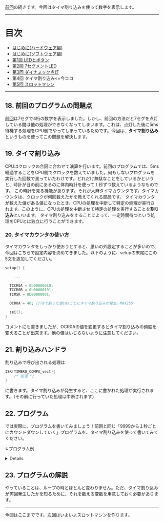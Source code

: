 [前回](https://github.com/TitechMeister/Device-ATtiny2313_Board/tree/main/docs/day3/)の続きです。今回はタイマ割り込みを使って数字を表示します。

---

# 目次

* [はじめに(ハードウェア編)](https://github.com/TitechMeister/Device-ATtiny2313_Board/tree/main/docs/day0.0)
* [はじめに(ソフトウェア編)](https://github.com/TitechMeister/Device-ATtiny2313_Board/tree/main/docs/day0.5)
* [第1回 LEDとボタン](https://github.com/TitechMeister/Device-ATtiny2313_Board/tree/main/docs/day1/)
* [第2回 7セグメントLED](https://github.com/TitechMeister/Device-ATtiny2313_Board/tree/main/docs/day2/)
* [第3回 ダイナミック点灯](https://github.com/TitechMeister/Device-ATtiny2313_Board/tree/main/docs/day3/)
* 第4回 タイマ割り込み<=今ココ
* [第5回 スロットマシン](https://github.com/TitechMeister/Device-ATtiny2313_Board/tree/main/docs/day5/)

---

## 18. 前回のプログラムの問題点

[前回](https://github.com/TitechMeister/Device-ATtiny2313_Board/tree/main/docs/day3/)は7セグで4桁の数字を表示しました。しかし、前回の方法だと7セグを点灯している間は他の処理ができなくなってしまいます。これは、点灯した後に5ms待機する処理をCPU側でやってしまっているためです。今回は、**タイマ割り込み**というものを使ってこの問題を解決します。

## 19. タイマ割り込み

CPUはクロックの合図に合わせて演算を行います。前回のプログラムでは、5ms経過することをCPU側でクロックを数えていました。何もしないプログラムを実行した回数で測っていたわけです。どれだけ無駄なことをしているかというと、時計が目の前にあるのに体内時計を使って１秒ずつ数えているようなものです。
この時計を見る機能があります。それが~~大麻~~タイマカウンタです。タイマカウンタは、クロックが何回数えたかを教えてくれる部品です。
タイマカウンタが数えた値がある値になったとき、CPUの処理を中断して特定の処理が実行されます。このように、CPUの処理を中断させて特定の処理を実行することを**割り込み**といいます。
タイマ割り込みをすることによって、一定時間待つという処理をCPUとは独立に行うことができます。

### 20. タイマカウンタの使い方

タイマカウンタをしっかり使おうとすると、思いの外設定することが多いので、今回はこちらで設定内容を決めてきました。以下のように、setupの末尾にこの5文を追加してください。

```cpp
setup() {

    ...

  TCCR0A = 0b00000010;
  TCCR0B = 0b00000101;
  TIMSK = 0b00000001;

  OCR0A = 40; //(8で割った値)msごとにタイマ割り込みが発生。MAX255

  sei();
}
```

コメントにも書きましたが、OCR0Aの値を変更するとタイマ割り込みの頻度を変えることが出来ます。他の値はいじらないように注意してください。

## 21. 割り込みハンドラ

割り込みで呼び出される処理は

```cpp
ISR(TIMER0_COMPA_vect){
    /* 処理 */
}
```

に書きます。タイマ割り込みが発生すると、ここに書かれた処理が実行されます。（その前に行っていた処理は中断されます）

## 22. プログラム

では実際に、プログラムを書いてみましょう！前回と同じ「9999から１秒ごとにカウントダウンしていく」プログラムを、タイマ割り込みを使って書いてみてください。

↓プログラム例

<details>

```cpp
int count = 9999;                           //カウントダウン用の変数
int timerdigit = 1;                         //表示桁管理用の変数
int timercount = 0;                         //タイマ割り込みが何回発生したか管理する変数

unsigned char num[10] = {0b11111100, 0b01100000, //0b~~~~~~~~は数字の二進数表示を表す。
                        0b11011010, 0b11110010,
                        0b01100110, 0b10110110,
                        0b10111110, 0b11100000,
                        0b11111110, 0b11110110}; //7セグの各数字のパーツごとのHIGH/LOW。順にABCDEFG(DP)

unsigned char mask[8] = {0b10000000, 0b01000000,
                        0b00100000, 0b00010000,
                        0b00010000, 0b00000100,
                        0b00000010, 0b00000001}; //マスクビット

void display(char digit, int dispnum) {  //digitは表示する桁(1~4), dispnumは表示する値(0~9)
  for (int i = 0; i < 8; i++) {
    unsigned char LED = num[dispnum] & mask[i]; //countの数字のLED表示について、上i桁目のHIGH/LOWを考える
    if (LED == 0) {                          //上i桁目が0ならば、マスクビットとのAND演算によってLEDは0b00000000になっている
      digitalWrite(i, LOW);                  //よってi番目のピンをLOWに設定
    }
    else {                                   //そうでなければ、上i桁目は1
      digitalWrite(i, HIGH);                 //よってi番目のピンをHIGHに設定
    }
  }

  for (int i = 8; i < 12; i++) { //何桁目を表示して何桁目を表示しないのか
    if (i == digit+7) {
      digitalWrite(digit+7, LOW); //digit1->8ピン, digit2->9ピン, digit3->10ピン, digit4->11ピンをLOW
    }
    else {
      digitalWrite(i, HIGH); //表示したい桁以外は無効化
    }

  }
}

ISR (TIMER0_COMPA_vect) {
  if (timerdigit == 1) {
    display(1, count/1000);        //上1桁目(1000の位)の表示
  } else if (timerdigit == 2) {
    display(2, (count%1000)/100);  //上2桁目(100の位)の表示
  } else if (timerdigit == 2) {
    display(3, (count%100)/10);    //上3桁目(10の位)の表示
  } else if (timerdigit == 3) {
    display(4, count%10);          //上4桁目(1の位)の表示
  }

  timerdigit = timerdigit + 1;
  if (timerdigit == 5) {
    timerdigit = 1;
  }

  timercount = timercount + 1;
  if (timercount == 100) {
    timercount = 0;
    count = count - 1;
    if (count == 0) {
      count = 9999;
    }
  }
  
}

void setup() {
  // put your setup code here, to run once:
  for (int i = 0; i < 12; i++) {
    pinMode(i, OUTPUT);   //0~11ピンの出力機能を有効化、すなわちA~DP, digit1~4に出力できるように
  }

  TCCR0A = 0b00000010;
  TCCR0B = 0b00000101;
  TIMSK = 0b00000001;

  OCR0A = 40; //(8で割った値)msごとにタイマ割り込みが発生。MAX255

  sei();

}

void loop() {
  // put your main code here, to run repeatedly:

}

```

</details>

## 23. プログラムの解説

やっていることは、ループの時とほとんど変わりません。ただ、タイマ割り込みが何回発生したかを知るために、それを数える変数を用意しておく必要があります。

---

今回はここまでです。[次回](https://github.com/TitechMeister/Device-ATtiny2313_Board/tree/main/docs/day5/)はいよいよスロットマシンを作ります。

